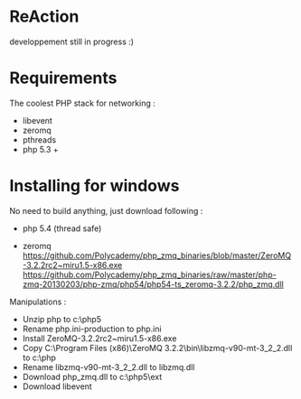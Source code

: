 ReAction
========

developpement still in progress :)

Requirements
============

The coolest PHP stack for networking :

* libevent
* zeromq
* pthreads
* php 5.3 +

Installing for windows
======================

No need to build anything, just download following :

- php 5.4 (thread safe)

- zeromq
https://github.com/Polycademy/php_zmq_binaries/blob/master/ZeroMQ-3.2.2rc2~miru1.5-x86.exe
https://github.com/Polycademy/php_zmq_binaries/raw/master/php-zmq-20130203/php-zmq/php54/php54-ts_zeromq-3.2.2/php_zmq.dll

Manipulations :

* Unzip php to c:\php5
* Rename php.ini-production to php.ini
* Install ZeroMQ-3.2.2rc2~miru1.5-x86.exe
* Copy C:\Program Files (x86)\ZeroMQ 3.2.2\bin\libzmq-v90-mt-3_2_2.dll to c:\php
* Rename libzmq-v90-mt-3_2_2.dll to libzmq.dll
* Download php_zmq.dll to c:\php5\ext
* Download libevent